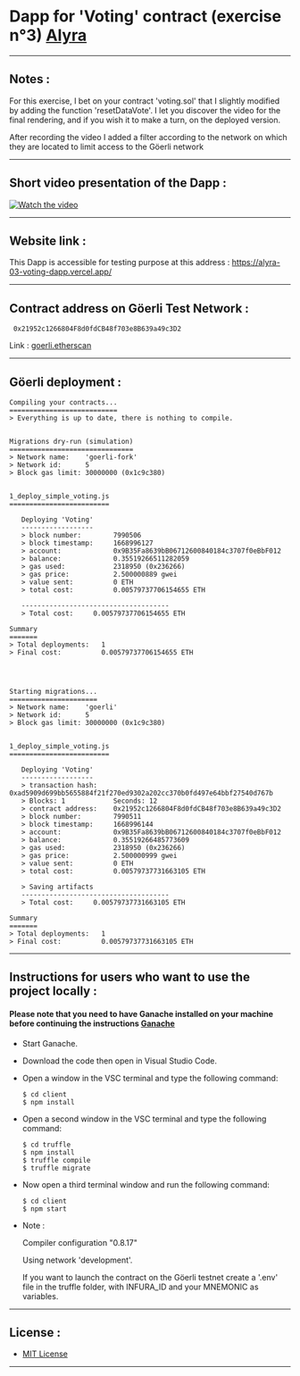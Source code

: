 # Dapp for 'Voting' contract (exercise n°3) [Alyra](https://alyra.fr/)

***

## Notes :

For this exercise, I bet on your contract 'voting.sol' that I slightly modified by adding the function 'resetDataVote'.
I let you discover the video for the final rendering, and if you wish it to make a turn, on the deployed version.

After recording the video I added a filter according to the network on which they are located to limit access to the Göerli network

---

## Short video presentation of the Dapp :


[![Watch the video](https://img.youtube.com/vi/LpCtarxDl8M/maxresdefault.jpg)](https://youtu.be/LpCtarxDl8M)


---

## Website link :

This Dapp is accessible for testing purpose at this address : https://alyra-03-voting-dapp.vercel.app/

---

## Contract address on Göerli Test Network :

```
 0x21952c1266804F8d0fdCB48f703e8B639a49c3D2
```    
 Link : [goerli.etherscan](https://goerli.etherscan.io/address/0x21952c1266804f8d0fdcb48f703e8b639a49c3d2)

---

## Göerli deployment :

```
Compiling your contracts...
===========================
> Everything is up to date, there is nothing to compile.


Migrations dry-run (simulation)
===============================
> Network name:    'goerli-fork'
> Network id:      5
> Block gas limit: 30000000 (0x1c9c380)


1_deploy_simple_voting.js
=========================

   Deploying 'Voting'
   ------------------
   > block number:        7990506
   > block timestamp:     1668996127
   > account:             0x9B35Fa8639bB06712600840184c3707f0eBbF012
   > balance:             0.35519266511282059
   > gas used:            2318950 (0x236266)
   > gas price:           2.500000889 gwei
   > value sent:          0 ETH
   > total cost:          0.00579737706154655 ETH

   -------------------------------------
   > Total cost:     0.00579737706154655 ETH

Summary
=======
> Total deployments:   1
> Final cost:          0.00579737706154655 ETH




Starting migrations...
======================
> Network name:    'goerli'
> Network id:      5
> Block gas limit: 30000000 (0x1c9c380)


1_deploy_simple_voting.js
=========================

   Deploying 'Voting'
   ------------------
   > transaction hash:    0xad5909d699bb5655884f21f270ed9302a202cc370b0fd497e64bbf27540d767b
   > Blocks: 1            Seconds: 12
   > contract address:    0x21952c1266804F8d0fdCB48f703e8B639a49c3D2
   > block number:        7990511
   > block timestamp:     1668996144
   > account:             0x9B35Fa8639bB06712600840184c3707f0eBbF012
   > balance:             0.35519266485773609
   > gas used:            2318950 (0x236266)
   > gas price:           2.500000999 gwei
   > value sent:          0 ETH
   > total cost:          0.00579737731663105 ETH

   > Saving artifacts
   -------------------------------------
   > Total cost:     0.00579737731663105 ETH

Summary
=======
> Total deployments:   1
> Final cost:          0.00579737731663105 ETH

```

---

## Instructions for users who want to use the project locally :


  #### Please note that you need to have Ganache installed on your machine before continuing the instructions [Ganache](https://trufflesuite.com/ganache/)

* Start Ganache.
* Download the code then open in Visual Studio Code.
* Open a window in the VSC terminal and type the following command:

  ```
  $ cd client
  $ npm install
  ```
* Open a second window in the VSC terminal and type the following command:  

  ```
  $ cd truffle
  $ npm install
  $ truffle compile
  $ truffle migrate
  ```
* Now open a third terminal window and run the following command:  

  ```
  $ cd client
  $ npm start
  ```

* Note : 
    
    Compiler configuration "0.8.17"

    Using network 'development'.

    If you want to launch the contract on the Göerli testnet create a '.env' file in the truffle folder, with INFURA_ID and your MNEMONIC as variables.

---

## License :
* [MIT License](https://choosealicense.com/licenses/mit/)

---
